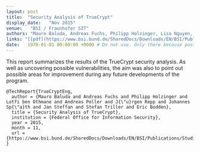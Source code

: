 ```yaml
---
layout: post
title:  "Security Analysis of TrueCrypt"
display_date:   "Nov 2015"
venue:   "BSI / Fraunhofer SIT"
authors: "Mauro Baluda, Andreas Fuchs, Philipp Holzinger, Lisa Nguyen, Lotfi ben Othmane, Andreas Poller, Jürgen Repp, Johannes Späth, Jan Steffan, Stefan Triller, Eric Bodden"
links: "[[pdf](https://www.bsi.bund.de/SharedDocs/Downloads/EN/BSI/Publications/Studies/Truecrypt/Truecrypt.html)][[proceedings](http://publica.fraunhofer.de/documents/N-382696.html)]"
date:   1970-01-01 00:00:00 +0000 # Do not use. Only there because posts require a date.
---
```

This report summarizes the results of the TrueCrypt security analysis. As well as uncovering possible vulnerabilities, the aim was also to point out possible areas for improvement during any future developments of the program.

```
@TechReport{TrueCryptEng,
  author = {Mauro Baluda and Andreas Fuchs and Philipp Holzinger and Lotfi ben Othmane and Andreas Poller and J{\"u}rgen Repp and Johannes Sp{\"a}th and Jan Steffan and Stefan Triller and Eric Bodden},
  title = {Security Analysis of TrueCrypt},
  institution = {Federal Office for Information Security},
  year = 2015,
  month = 11,
  url = {https://www.bsi.bund.de/SharedDocs/Downloads/EN/BSI/Publications/Studies/Truecrypt/Truecrypt.html},
}
```